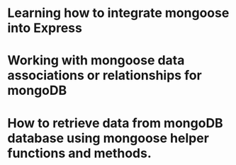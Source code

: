 # Learning how to integrate mongoose into Express
# Working with mongoose data associations or relationships for mongoDB
# How to retrieve data from mongoDB database using mongoose helper functions and methods.
